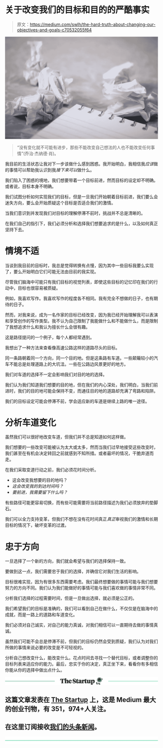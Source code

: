 # 关于改变我们的目标和目的的严酷事实

> 原文：<https://medium.com/swlh/the-hard-truth-about-changing-our-objectives-and-goals-c70532055f64>

![](img/b9610d835544616e2ed366523090ddbd.png)

> “没有变化就不可能有进步，那些不能改变自己想法的人也不能改变任何事情”(乔治·杰纳德·肖)。

我目前的生活状态让我对下一步该做什么感到困惑。我开始明白，我相信我*应该*做的事情可以帮助我认识到我*接下来可以*做什么。

我们陷入了困惑的境地，我们想要带着一个目标前进，然而目标的设定却不明确。或者说，目标本身不明确。

我们试图分析如何实现我们的目标，但是一旦我们开始朝着目标前进，我们要么会迷失方向，要么会开始质疑这个目标是否适合我们的激情。

当我们意识到并发现我们对目标的理解停滞不前时，挑战并不总是清晰的。

在我们自己的指引下，我们必须分析和选择我们想要追求的是什么，以及如何真正坚持下去。

# 情境不适

当谈到我目前的目标时，我总是觉得转换有点慢，因为其中一些目标我要么实现了，要么开始明白它们可能无法由目前的我实现。

尽管我们脑海中可能只有我们目标的视觉列表，即使这些目标的记忆印在我们的行动中，目标也很容易被质疑。

例如，我喜欢写作。我喜欢写作的程度各不相同。我有完全不想做的日子，也有期待的日子。

然而，对我来说，成为一名作家的目标已经改变，因为我已经开始理解我可以表演和享受创作的写作类型。我不认为自己限制了我能做什么和不能做什么，而是限制了我想追求什么和我认为擅长什么会很有趣。

这是路径提问的一个例子，每个人都经常遇到。

我想出了一种方法来查看像高速公路这样的道路尽头的目标。

同一条路朝着同一个方向，同一个目的地。但是这条路有车道。一些颠簸较小的汽车不能总是处理道路上的大坑洼。一些在公路边风景更好的地方。

我们对车道的选择不一定会影响我们对目的地的选择。

我们认为我们知道我们想要的目的地，但在我们的内心深处，我们明白，当我们前进时，我们的目的地可能会保持不变，而通往目的地的道路却充满了弯路和陷阱。

我们的目标设定可能会停滞不前，学会适应新的车道是继续上路的唯一途径。

# 分析车道变化

虽然我们可以很好地改变车道，但我们并不总是知道如何这样做。

我们想要的一些改变可能被认为太大或太多，然而当我们过早地接受这些改变时，我们甚至在有机会决定转回之前就感到不知所措。或者最坏的情况，干脆弃道而走。

在我们采取变道行动之前，我们必须花时间分析。

*   这会改变我想要的目的地吗？
*   *这会改变我的到达时间吗？*
*   *要前进，我需要留下什么吗？*

有些路径可能更容易切换，而有些可能需要将当前路径描述为我们必须放弃的垫脚石。

我们可以全力支持变革，但我们不想在没有花时间真正*真正*审视我们的激情和长期目标的情况下，破坏变革的过渡。

# 忠于方向

一旦选择了一个新的方向，我们就会希望与我们的选择保持一致。

要做到这一点，我们需要忠于我们的选择，并确信它对我们生活的影响。

目标很难实现，因为有很多东西需要考虑。我们最终想要做的事情可能与我们想要努力的方向不同。我们认为我们能做好的事情可能与我们喜欢做的事情非常不同。

分析我们选择的过程需要时间，但是一旦做出选择，就必须是公正的。

我们希望我们的目标是准确的，我们可以看到自己在做什么，不仅仅是在脑海中的成就，而是一路上的道路和车道变化。

我们必须对自己诚实，对自己的能力真诚，对我们相信可以一直期待去做的事情真诚。

虽然我们可能不会总是停滞不前，但我们的目标仍然会受到质疑，我们认为对我们所做的事情来说必要的改变是不可轻视的。

分析自己想改变什么，能改变什么。花点时间去寻找一个替代目标，或者调整你的目标列表来适应你的能力。最后，忠实于你的决定，真正坐下来，看看你有多相信你能从你的选择中做出点什么。

[![](img/308a8d84fb9b2fab43d66c117fcc4bb4.png)](https://medium.com/swlh)

## 这篇文章发表在 [The Startup](https://medium.com/swlh) 上，这是 Medium 最大的创业刊物，有 351，974+人关注。

## 在这里订阅接收[我们的头条新闻](http://growthsupply.com/the-startup-newsletter/)。

[![](img/b0164736ea17a63403e660de5dedf91a.png)](https://medium.com/swlh)